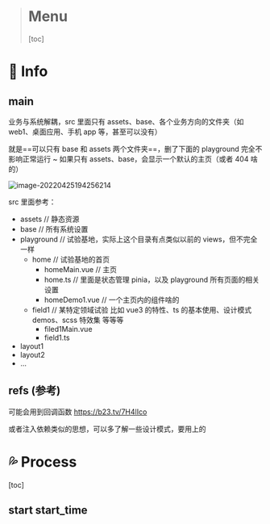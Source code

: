 > # Menu
>
> [toc]

# 📃 Info

## main

业务与系统解耦，src 里面只有 assets、base、各个业务方向的文件夹（如 web1、桌面应用、手机 app 等，甚至可以没有）

就是==可以只有 base 和 assets 两个文件夹==，删了下面的 playground 完全不影响正常运行 ~ 如果只有 assets、base，会显示一个默认的主页（或者 404 啥的）

![image-20220425194256214](https://github.com/vacrain/typora_img/raw/main/assets/imgs/2021/2022-04-25_19-42-56_image-20220425194256214.png)

src 里面参考：

-   assets // 静态资源
-   base // 所有系统设置
-   playground // 试验基地，实际上这个目录有点类似以前的 views，但不完全一样
    -   home // 试验基地的首页
        -   homeMain.vue // 主页
        -   home.ts // 里面是状态管理 pinia，以及 playground 所有页面的相关设置
        -   homeDemo1.vue // 一个主页内的组件啥的
    -   field1 // 某特定领域试验 比如 vue3 的特性、ts 的基本使用、设计模式 demos、scss 特效集 等等等
        -   filed1Main.vue
        -   field1.ts
-   layout1
-   layout2
-   ...

## refs (参考)

可能会用到回调函数 https://b23.tv/7H4lIco

或者注入依赖类似的思想，可以多了解一些设计模式，要用上的

# 💦 Process

[toc]

## start start_time

```



```
